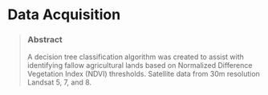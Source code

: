 # Data Acquisition
>
> ### Abstract
> A decision tree classification algorithm was created to assist with identifying fallow agricultural lands based on Normalized Difference Vegetation Index (NDVI) thresholds. Satellite data from 30m resolution Landsat 5, 7, and 8.